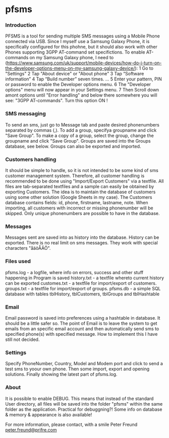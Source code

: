 
# pfsms #

### Introduction ###
PFSMS is a tool for sending multiple SMS messages using a Mobile Phone connected via USB.
Since I myself use a Samsung Galaxy Phone, it is specifically configured for this phohne, but it should
also work with other Phones supporting 3GPP AT-command set specifictions.
To enable AT-commands on my Samsung Galaxy phone, I need to 
(https://www.samsung.com/uk/support/mobile-devices/how-do-i-turn-on-the-developer-options-menu-on-my-samsung-galaxy-device/):
1 Go to "Settings"
2 Tap "About device" or "About phone"
3 Tap “Software information”
4 Tap “Build number” seven times. ...
5 Enter your pattern, PIN or password to enable the Developer options menu.
6 The "Developer options" menu will now appear in your Settings menu.
7 Then Scroll down amont options until "Error handling" and below there somewhere you will see:
"3GPP AT-commands". Turn this option ON !

### SMS messaging ###
To send an sms, just go to Message tab and paste desired phonenumbers separated by commas (,).
To add a group, specifya groupname and click "Save Group".
To make a copy of a group, select the group, change the groupname and click "Save Group".
Groups are saved into the Groups database, see below. Groups can also be exported and imported.

### Customers handling ###
It should be simple to handle, so it is not intended to be some kind of sms customer management system.
Therefore, all customer handling is recommended to be done using "Import/Export Customers" via a textfile.
All files are tab-separated textfiles and a sample can easily be obtained by exporting Customers.
The idea is to maintain the database of customers using some other solution (Google Sheets in my case).
The Customers database contains fields: id, phone, firstname, lastname, note.
When importing, all customers with incorrect or missing phonenumber will be skipped.
Only unique phonenumbers are possible to have in the database.

### Messages ###
Messages sent are saved into as history into the database. History can be exported.
There is no real limit on sms messages. They work with special characters "åäöÅÄÖ".

### Files used ###
pfsms.log - a logfile, where info on errors, success and other stuff happening in Program is saved
history.txt - a textfile whereto current history can be exported
customes.txt - a textfile for import/export of customers.
groups.txt - a textfile for import/export of groups.
pfsms.db - a simple SQL database with tables tblHistory, tblCustomers, tblGroups and tblHashtable

### Email ###
Email password is saved into preferences using a hashtable in database. It should be a little safer so.
The point of Email is to leave the system to get emails from an specific email account and then 
automatically send sms to specified phone(s) with specified message.
How to implement this I have still not decided.

### Settings ###
Specify PhoneNumber, Country, Model and Modem port and click to send a test sms to yoour own phone.
Then some import, export and opening solutions. Finally showing the latest part of pfsms.log.

### About ###
It is possible to enable DEBUG. This means that instead of the standard User directory, all files will be
saved into the folder "pfsms" within the same folder as the application. Practical for debuggning?!
Some info on database & memory & appearance is also available!

For more information, please contact, with a smile
Peter Freund
peter.freund@prifre.com

